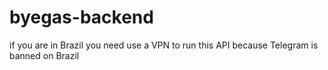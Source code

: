 # byegas-backend

if you are in Brazil you need use a VPN to run this API because Telegram is banned on Brazil
